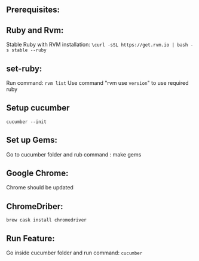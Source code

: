 ## Prerequisites:
## Ruby and Rvm:
  Stable Ruby with RVM installation:
   `\curl -sSL https://get.rvm.io | bash -s stable --ruby`

  ## set-ruby:
   Run command: `rvm list`
   Use command "rvm use `version`" to use required ruby

  ## Setup cucumber
    cucumber --init
    
  ## Set up Gems:
   Go to cucumber folder and rub command : make gems

  ## Google Chrome:
   Chrome should be updated

  ## ChromeDriber:
  `brew cask install chromedriver`

  ## Run Feature:
   Go inside cucumber folder and run command: `cucumber`
